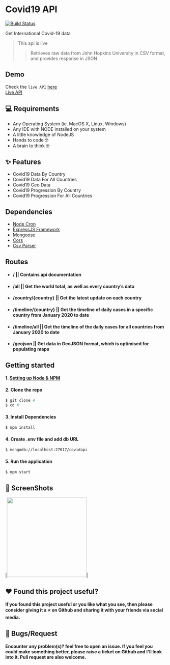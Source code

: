 # Covid19 API

[![Build Status](https://travis-ci.com/bolorundurovj/Covid-API.svg?branch=master)](https://travis-ci.com/bolorundurovj/Covid-API)

Get International Covid-19 data


> This api is live
>> Retrieves raw data from John Hopkins University in CSV format, and provides response in JSON


## Demo
Check the `live API` <a href="https://ncovid19api.herokuapp.com/"> here</a>
<br>
<a href="https://ncovid19api.herokuapp.com/">Live API</a>
<br>

## 💻 Requirements
* Any Operating System (ie. MacOS X, Linux, Windows)
* Any IDE with NODE installed on your system
* A little knowledge of NodeJS
* Hands to code 🤓
* A brain to think 🤓

## ✨ Features
- Covid19 Data By Country
- Covid19 Data For All Countries
- Covid19 Geo Data
- Covid19 Progression By Country
- Covid19 Progression For All Countries


## Dependencies
* [Node Cron](https://www.npmjs.com/package/node-cron)
* [ExpressJS Framework](https://expressjs.com/)
* [Mongoose](https://mongoosejs.com/)
* [Cors](https://www.npmjs.com/package/cors)
* [Csv Parser](https://www.npmjs.com/package/csv-parser)

## Routes
- #### / || Contains api documentation
- #### /all || Get the world total, as well as every country’s data
- #### /country/{country} || Get the latest update on each country
- #### /timeline/{country} || Get the timeline of daily cases in a specific country from January 2020 to date
- #### /timeline/all || Get the timeline of the daily cases for all countries from January 2020 to date
- #### /geojson || Get data in GeoJSON format, which is optimised for populating maps

## Getting started

#### 1. [Setting up Node & NPM](#)

#### 2. Clone the repo

```sh
$ git clone #
$ cd #
```

#### 3. Install Dependencies

```sh
$ npm install
```

#### 4. Create .env file and add db URL

```sh
$ mongodb://localhost:27017/covidapi
```

#### 5. Run the application

```sh
$ npm start
```


## 📸 ScreenShots

|<img src="#" width="250">|



## :heart: Found this project useful?
#### If you found this project useful or you like what you see, then please consider giving it a :star: on Github and sharing it with your friends via social media.

## 🐛 Bugs/Request
#### Encounter any problem(s)? feel free to open an issue. If you feel you could make something better, please raise a ticket on Github and I'll look into it. Pull request are also welcome.

